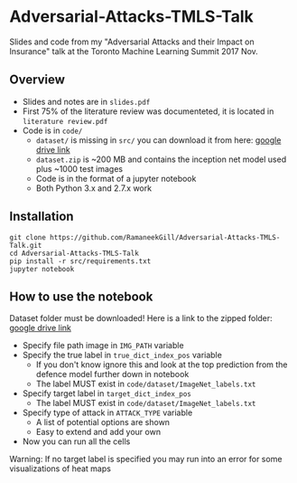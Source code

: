 # Adversarial-Attacks-TMLS-Talk

Slides and code from my "Adversarial Attacks and their Impact on Insurance" talk at the Toronto Machine Learning Summit 2017 Nov.

## Overview

- Slides and notes are in `slides.pdf`
- First 75% of the literature review was documenteted, it is located in `literature review.pdf`
- Code is in `code/`
  - `dataset/` is missing in `src/` you can download it from here: [google drive link](https://drive.google.com/open?id=1Me5xS2mKtitjhMTYEI-4yiVFHQCE8wF9)
  - `dataset.zip` is ~200 MB and contains the inception net model used plus ~1000 test images
  - Code is in the format of a jupyter notebook
  - Both Python 3.x and 2.7.x work

## Installation

```
git clone https://github.com/RamaneekGill/Adversarial-Attacks-TMLS-Talk.git
cd Adversarial-Attacks-TMLS-Talk
pip install -r src/requirements.txt
jupyter notebook
```

## How to use the notebook

Dataset folder must be downloaded! Here is a link to the zipped folder: [google drive link](https://drive.google.com/open?id=1Me5xS2mKtitjhMTYEI-4yiVFHQCE8wF9)

- Specify file path image in `IMG_PATH` variable
- Specify the true label in `true_dict_index_pos` variable
  - If you don't know ignore this and look at the top prediction from the defence model further down in notebook
  - The label MUST exist in `code/dataset/ImageNet_labels.txt`
- Specify target label in `target_dict_index_pos`
  - The label MUST exist in `code/dataset/ImageNet_labels.txt`
- Specify type of attack in `ATTACK_TYPE` variable
  - A list of potential options are shown
  - Easy to extend and add your own
- Now you can run all the cells


Warning: If no target label is specified you may run into an error for some visualizations of heat maps